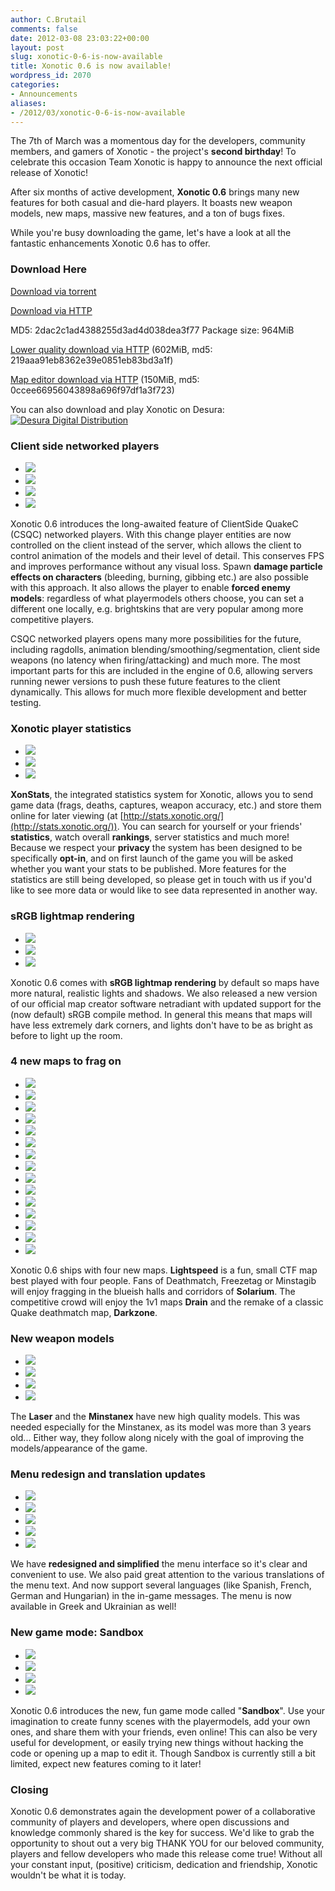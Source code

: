 ```yaml
---
author: C.Brutail
comments: false
date: 2012-03-08 23:03:22+00:00
layout: post
slug: xonotic-0-6-is-now-available
title: Xonotic 0.6 is now available!
wordpress_id: 2070
categories:
- Announcements
aliases:
- /2012/03/xonotic-0-6-is-now-available
---
```


The 7th of March was a momentous day for the developers, community members, and gamers of Xonotic - the project's **second birthday**! To celebrate this occasion Team Xonotic is happy to announce the next official release of Xonotic!

After six months of active development, **Xonotic 0.6** brings many new features for both casual and die-hard players. It boasts  new weapon models, new maps, massive new features, and a ton of bugs fixes.

While you're busy downloading the game, let's have a look at all the fantastic enhancements Xonotic 0.6 has to offer.

### Download Here

[Download via torrent](http://dl.xonotic.org/xonotic-0.6.0.zip.torrent)

[Download via HTTP](http://dl.xonotic.org/xonotic-0.6.0.zip)

MD5: 2dac2c1ad4388255d3ad4d038dea3f77
Package size: 964MiB

[Lower quality download via HTTP](http://dl.xonotic.org/xonotic-0.6.0-low.zip) (602MiB, md5: 219aaa91eb8362e39e0851eb83bd3a1f)

[Map editor download via HTTP](http://mirror.bitmissile.com/xonotic/releases/xonotic-0.6.0-mappingsupport.zip) (150MiB, md5: 0ccee66956043898a696f97df1a3f723)

You can also download and play Xonotic on Desura:
[![Desura Digital Distribution](http://button.desura.com/play/outline/games/12648.png)](http://www.desura.com/games/xonotic)

### Client side networked players

<ul class="clearing-thumbs clearing-feature" data-clearing> 
  <li class="clearing-featured-img"><a href="/m/uploads/2012/01/nmymodel_dmgeffect.jpg"><img src="/m/uploads/2012/01/nmymodel_dmgeffect-200x200.jpg"></a></li> 
  <li><a href="/m/uploads/2012/02/xonotic20120226225951-00.jpg"><img src="/m/uploads/2012/02/xonotic20120226225951-00.jpg"></a></li> 
  <li><a href="/m/uploads/2012/01/decals_on_players.jpg"><img src="/m/uploads/2012/01/decals_on_players.jpg"></a></li> 
  <li><a href="/m/uploads/2012/01/damage_oriented.jpg"><img src="/m/uploads/2012/01/damage_oriented.jpg"></a></li> 
</ul>

Xonotic 0.6 introduces the long-awaited feature of ClientSide QuakeC (CSQC) networked players. With this change player entities are now controlled on the client instead of the server, which allows the client to control animation of the models and their level of detail. This conserves FPS and improves performance without any visual loss. Spawn **damage particle effects on characters** (bleeding, burning, gibbing etc.) are also possible with this approach. It also allows the player to enable **forced enemy models**: regardless of what playermodels others choose, you can set a different one locally, e.g. brightskins that are very popular among more competitive players.

CSQC networked players opens many more possibilities for the future, including ragdolls, animation blending/smoothing/segmentation, client side weapons (no latency when firing/attacking) and much more. The most important parts for this are included in the engine of 0.6, allowing servers running newer versions to push these future features to the client dynamically. This allows for much more flexible development and better testing.

### Xonotic player statistics

<ul class="clearing-thumbs clearing-feature" data-clearing> 
  <li class="clearing-featured-img"><a href="/m/uploads/2012/02/xonstats_main1.jpeg"><img src="/m/uploads/2012/02/xonstats_main1-200x200.jpg"></a></li> 
  <li><a href="/m/uploads/2012/02/xonstats_player.jpeg"><img src="/m/uploads/2012/02/xonstats_player.jpeg"></a></li> 
  <li><a href="/m/uploads/2012/02/xonstats_games.jpeg"><img src="/m/uploads/2012/02/xonstats_games.jpeg"></a></li> 
</ul>

**XonStats**, the integrated statistics system for Xonotic, allows you to send game data (frags, deaths, captures, weapon accuracy, etc.) and store them online for later viewing (at [http://stats.xonotic.org/](http://stats.xonotic.org/)). You can search for yourself or your friends' **statistics**, watch overall **rankings**, server statistics and much more! Because we respect your **privacy** the system has been designed to be specifically **opt-in**, and on first launch of the game you will be asked whether you want your stats to be published. More features for the statistics are still being developed, so please get in touch with us if you'd like to see more data or would like to see data represented in another way.

### sRGB lightmap rendering

<ul class="clearing-thumbs clearing-feature" data-clearing> 
  <li class="clearing-featured-img"><a href="/m/uploads/2012/01/srgb_g23_1.jpg"><img src="/m/uploads/2012/01/srgb_g23_1-200x200.jpg"></a></li> 
  <li><a href="/m/uploads/2012/01/srgb_g23_2.jpg"><img src="/m/uploads/2012/01/srgb_g23_2.jpg"></a></li> 
  <li><a href="/m/uploads/2012/01/srgb_g23_3.jpg"><img src="/m/uploads/2012/01/srgb_g23_3.jpg"></a></li> 
</ul>

Xonotic 0.6 comes with **sRGB lightmap rendering** by default so maps have more natural, realistic lights and shadows. We also released a new version of our official map creator software netradiant with updated support for the (now default) sRGB compile method. In general this means that maps will have less extremely dark corners, and lights don't have to be as bright as before to light up the room.

### 4 new maps to frag on

<ul class="clearing-thumbs clearing-feature" data-clearing> 
  <li class="clearing-featured-img"><a href="/m/uploads/2012/03/xonotic20120301234709-00.jpg"><img src="/m/uploads/2012/03/xonotic20120301234709-00-200x200.jpg"></a></li> 
  <li><a href="/m/uploads/2012/03/xonotic20120301235011-00.jpg"><img src="/m/uploads/2012/03/xonotic20120301235011-00.jpg"></a></li> 
  <li><a href="/m/uploads/2012/03/xonotic20120301234931-00.jpg"><img src="/m/uploads/2012/03/xonotic20120301234931-00.jpg"></a></li> 
  <li><a href="/m/uploads/2012/03/xonotic20120301234850-00.jpg"><img src="/m/uploads/2012/03/xonotic20120301234850-00.jpg"></a></li> 
  <li><a href="/m/uploads/2012/03/xonotic20120305235554-00.jpg"><img src="/m/uploads/2012/03/xonotic20120305235554-00.jpg"></a></li> 
  <li><a href="/m/uploads/2012/03/xonotic20120306001014-00.jpg"><img src="/m/uploads/2012/03/xonotic20120306001014-00.jpg"></a></li> 
  <li><a href="/m/uploads/2012/03/xonotic20120306001125-00.jpg"><img src="/m/uploads/2012/03/xonotic20120306001125-00.jpg"></a></li> 
  <li><a href="/m/uploads/2012/02/xonotic20120226233028-00.jpg"><img src="/m/uploads/2012/02/xonotic20120226233028-00.jpg"></a></li> 
  <li><a href="/m/uploads/2012/02/xonotic20120226232929-00.jpg"><img src="/m/uploads/2012/02/xonotic20120226232929-00.jpg"></a></li> 
  <li><a href="/m/uploads/2012/02/xonotic20120226232910-00.jpg"><img src="/m/uploads/2012/02/xonotic20120226232910-00.jpg"></a></li> 
  <li><a href="/m/uploads/2012/02/xonotic20120226232727-00.jpg"><img src="/m/uploads/2012/02/xonotic20120226232727-00.jpg"></a></li> 
  <li><a href="/m/uploads/2012/02/xonotic20120226231731-00.jpg"><img src="/m/uploads/2012/02/xonotic20120226231731-00.jpg"></a></li> 
  <li><a href="/m/uploads/2012/02/xonotic20120226231655-00.jpg"><img src="/m/uploads/2012/02/xonotic20120226231655-00.jpg"></a></li> 
  <li><a href="/m/uploads/2012/02/xonotic20120226231606-00.jpg"><img src="/m/uploads/2012/02/xonotic20120226231606-00.jpg"></a></li> 
  <li><a href="/m/uploads/2012/02/xonotic20120226231546-00.jpg"><img src="/m/uploads/2012/02/xonotic20120226231546-00.jpg"></a></li> 
</ul>

Xonotic 0.6 ships with four new maps. **Lightspeed** is a fun, small CTF map best played with four people. Fans of Deathmatch, Freezetag or Minstagib will enjoy fragging in the blueish halls and corridors of **Solarium**. The competitive crowd will enjoy the 1v1 maps **Drain** and the remake of a classic Quake deathmatch map, **Darkzone**.

### New weapon models

<ul class="clearing-thumbs clearing-feature" data-clearing> 
  <li class="clearing-featured-img"><a href="/m/uploads/2012/02/xonotic20120226230932-00.jpg"><img src="/m/uploads/2012/02/xonotic20120226230932-00-200x200.jpg"></a></li> 
  <li><a href="/m/uploads/2012/02/xonotic20120226231019-00.jpg"><img src="/m/uploads/2012/02/xonotic20120226231019-00.jpg"></a></li> 
  <li><a href="/m/uploads/2012/02/xonotic20120226231400-00.jpg"><img src="/m/uploads/2012/02/xonotic20120226231400-00.jpg"></a></li> 
  <li><a href="/m/uploads/2012/02/xonotic20120226231204-00.jpg"><img src="/m/uploads/2012/02/xonotic20120226231204-00.jpg"></a></li> 
</ul>


The **Laser** and the **Minstanex** have new high quality models. This was needed especially for the Minstanex, as its model was more than 3 years old... Either way, they follow along nicely with the goal of improving the models/appearance of the game. 

### Menu redesign and translation updates

<ul class="clearing-thumbs clearing-feature" data-clearing> 
  <li class="clearing-featured-img"><a href="/m/uploads/2012/03/xonotic20120301233353-00.jpg"><img src="/m/uploads/2012/03/xonotic20120301233353-00-200x200.jpg"></a></li> 
  <li><a href="/m/uploads/2012/03/xonotic20120301233627-00.jpg"><img src="/m/uploads/2012/03/xonotic20120301233627-00.jpg"></a></li> 
  <li><a href="/m/uploads/2012/03/xonotic20120301233539-00.jpg"><img src="/m/uploads/2012/03/xonotic20120301233539-00.jpg"></a></li> 
  <li><a href="/m/uploads/2012/03/xonotic20120301233852-00.jpg"><img src="/m/uploads/2012/03/xonotic20120301233852-00.jpg"></a></li> 
  <li><a href="/m/uploads/2012/03/xonotic20120301234134-00.jpg"><img src="/m/uploads/2012/03/xonotic20120301234134-00.jpg"></a></li> 
</ul>

We have **redesigned and simplified** the menu interface so it's clear and convenient to use. We also paid great attention to the various translations of the menu text. And now support several languages (like Spanish, French, German and Hungarian) in the in-game messages. The menu is now available in Greek and Ukrainian as well!

### New game mode: Sandbox

<ul class="clearing-thumbs clearing-feature" data-clearing> 
  <li class="clearing-featured-img"><a href="/m/uploads/2012/03/xonotic20120306171033-00.jpg"><img src="/m/uploads/2012/03/xonotic20120306171033-00-200x200.jpg"></a></li> 
  <li><a href="/m/uploads/2012/03/xonotic20120306171025-00.jpg"><img src="/m/uploads/2012/03/xonotic20120306171025-00.jpg"></a></li> 
  <li><a href="/m/uploads/2012/03/woxblox03_06.jpg"><img src="/m/uploads/2012/03/woxblox03_06.jpg"></a></li> 
  <li><a href="/m/uploads/2012/03/xonoticnewyear2012_06.jpg"><img src="/m/uploads/2012/03/xonoticnewyear2012_06.jpg"></a></li> 
</ul>

Xonotic 0.6 introduces the new, fun game mode called "**Sandbox**". Use your imagination to create funny scenes with the playermodels, add your own ones, and share them with your friends, even online! This can also be very useful for development, or easily trying new things without hacking the code or opening up a map to edit it. Though Sandbox is currently still a bit limited, expect new features coming to it later!

### **Closing**

Xonotic 0.6 demonstrates again the development power of a collaborative community of players and developers, where open discussions and knowledge commonly shared is the key for success. We'd like to grab the opportunity to shout out a very big THANK YOU for our beloved community, players and fellow developers who made this release come true! Without all your constant input, (positive) criticism, dedication and friendship, Xonotic wouldn't be what it is today.
